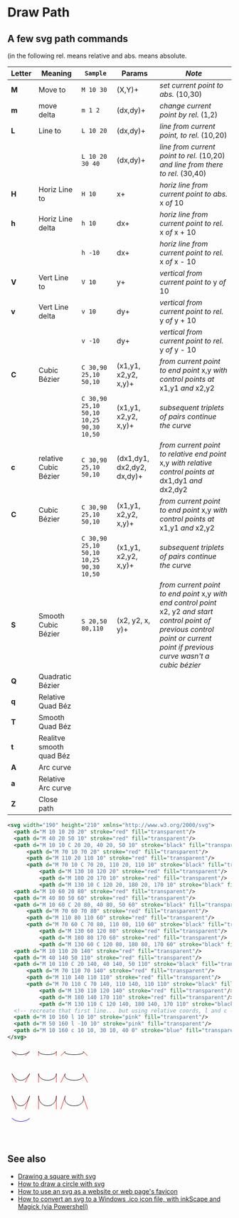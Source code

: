 # Draw Path

## A few svg path commands

(in the following rel. means relative and abs. means absolute.

| __Letter__ | Meaning | `Sample` | Params | _Note_ |
|--------|---------|--------|------|----|
|   __M__    | Move to | `M 10 30` | (X,Y)+ | _set current point to abs._ (10,30) |
|   __m__   | move delta | `m 1 2` | (dx,dy)+ | _change current point by rel._ (1,2) |
|   __L__    | Line to | `L 10 20` | (dx,dy)+ | _line from current point, to rel._ (10,20) |
|        |  | `L 10 20 30 40` | (dx,dy)+ | _line from current point to rel._ (10,20) _and line from there to rel._ (30,40) |
|   __H__    | Horiz Line to | `H 10` | x+ | _horiz line from current point to abs._ x _of_ 10 |
|   __h__    | Horiz Line delta | `h 10` | dx+ | _horiz line from current point to rel._ x _of_ x + 10 |
|        |  | `h -10` | dx+ | _horiz line from current point to rel._ x _of_ x - 10 |
|   __V__    | Vert Line to | `V 10` | y+ | _vertical from current point to_ y _of_ 10 |
|   __v__    | Vert Line delta | `v 10` | dy+ | _vertical from current point to rel._ y _of_ y + 10 |
|            |                 | `v -10` | dy+ | _vertical from current point to rel._ y _of_ y - 10 |
|   __C__    | Cubic Bézier | `C 30,90 25,10 50,10` | (x1,y1, x2,y2, x,y)+ | _from current point to end point_ x,y _with control points at_ x1,y1 _and_ x2,y2 |
|    |  | `C 30,90 25,10 50,10 10,25 90,30 10,50` | (x1,y1, x2,y2, x,y)+ | _subsequent triplets of pairs continue the curve_ |
|   __c__    | relative Cubic Bézier  | `C 30,90 25,10 50,10` | (dx1,dy1, dx2,dy2, dx,dy)+ | _from current point to relative end point_ x,y _with relative control points at_ dx1,dy1 _and_ dx2,dy2 |
|   __C__    | Cubic Bézier | `C 30,90 25,10 50,10` | (x1,y1, x2,y2, x,y)+ | _from current point to end point_ x,y _with control points at_ x1,y1 _and_ x2,y2 |
|    |  | `C 30,90 25,10 50,10 10,25 90,30 10,50` | (x1,y1, x2,y2, x,y)+ | _subsequent triplets of pairs continue the curve_ |
|   __S__    | Smooth Cubic Bézier  | `S 20,50 80,110` | (x2, y2, x, y)+ | _from current point to end point_ x,y _with end control point_ x2, y2 _and start control point of previous control point or current point if previous curve wasn't a cubic bézier_ |
|   __Q__    | Quadratic Bézier  |
|   __q__ | Relative Quad Béz |
|   __T__ | Smooth Quad Béz |
|   __t__ | Realitve smooth quad Béz |
|   __A__    | Arc curve |
|   __a__ | Relative Arc curve |
|   __Z__ | Close path |


```svg
<svg width="190" height="210" xmlns="http://www.w3.org/2000/svg">
  <path d="M 10 10 20 20" stroke="red" fill="transparent"/>
  <path d="M 40 20 50 10" stroke="red" fill="transparent"/>
  <path d="M 10 10 C 20 20, 40 20, 50 10" stroke="black" fill="transparent"/>
	  <path d="M 70 10 70 20" stroke="red" fill="transparent"/>
	  <path d="M 110 20 110 10" stroke="red" fill="transparent"/>
	  <path d="M 70 10 C 70 20, 110 20, 110 10" stroke="black" fill="transparent"/>
		  <path d="M 130 10 120 20" stroke="red" fill="transparent"/>
		  <path d="M 180 20 170 10" stroke="red" fill="transparent"/>
		  <path d="M 130 10 C 120 20, 180 20, 170 10" stroke="black" fill="transparent"/>
  <path d="M 10 60 20 80" stroke="red" fill="transparent"/>
  <path d="M 40 80 50 60" stroke="red" fill="transparent"/>
  <path d="M 10 60 C 20 80, 40 80, 50 60" stroke="black" fill="transparent"/>
	  <path d="M 70 60 70 80" stroke="red" fill="transparent"/>
	  <path d="M 110 80 110 60" stroke="red" fill="transparent"/>
	  <path d="M 70 60 C 70 80, 110 80, 110 60" stroke="black" fill="transparent"/>
		  <path d="M 130 60 120 80" stroke="red" fill="transparent"/>
		  <path d="M 180 80 170 60" stroke="red" fill="transparent"/>
		  <path d="M 130 60 C 120 80, 180 80, 170 60" stroke="black" fill="transparent"/>
  <path d="M 10 110 20 140" stroke="red" fill="transparent"/>
  <path d="M 40 140 50 110" stroke="red" fill="transparent"/>
  <path d="M 10 110 C 20 140, 40 140, 50 110" stroke="black" fill="transparent"/>
	  <path d="M 70 110 70 140" stroke="red" fill="transparent"/>
	  <path d="M 110 140 110 110" stroke="red" fill="transparent"/>
	  <path d="M 70 110 C 70 140, 110 140, 110 110" stroke="black" fill="transparent"/>
		  <path d="M 130 110 120 140" stroke="red" fill="transparent"/>
		  <path d="M 180 140 170 110" stroke="red" fill="transparent"/>
		  <path d="M 130 110 C 120 140, 180 140, 170 110" stroke="black" fill="transparent"/>
  <!-- recreate that first line... but using relative coords, l and c -->
  <path d="M 10 160 l 10 10" stroke="pink" fill="transparent"/>
  <path d="M 50 160 l -10 10" stroke="pink" fill="transparent"/>
  <path d="M 10 160 c 10 10, 30 10, 40 0" stroke="blue" fill="transparent"/>
</svg>
```

<svg width="190" height="210" xmlns="http://www.w3.org/2000/svg">
  <path d="M 10 10 20 20" stroke="red" fill="transparent"/>
  <path d="M 40 20 50 10" stroke="red" fill="transparent"/>
  <path d="M 10 10 C 20 20, 40 20, 50 10" stroke="black" fill="transparent"/>
	  <path d="M 70 10 70 20" stroke="red" fill="transparent"/>
	  <path d="M 110 20 110 10" stroke="red" fill="transparent"/>
	  <path d="M 70 10 C 70 20, 110 20, 110 10" stroke="black" fill="transparent"/>
		  <path d="M 130 10 120 20" stroke="red" fill="transparent"/>
		  <path d="M 180 20 170 10" stroke="red" fill="transparent"/>
		  <path d="M 130 10 C 120 20, 180 20, 170 10" stroke="black" fill="transparent"/>
  <path d="M 10 60 20 80" stroke="red" fill="transparent"/>
  <path d="M 40 80 50 60" stroke="red" fill="transparent"/>
  <path d="M 10 60 C 20 80, 40 80, 50 60" stroke="black" fill="transparent"/>
	  <path d="M 70 60 70 80" stroke="red" fill="transparent"/>
	  <path d="M 110 80 110 60" stroke="red" fill="transparent"/>
	  <path d="M 70 60 C 70 80, 110 80, 110 60" stroke="black" fill="transparent"/>
		  <path d="M 130 60 120 80" stroke="red" fill="transparent"/>
		  <path d="M 180 80 170 60" stroke="red" fill="transparent"/>
		  <path d="M 130 60 C 120 80, 180 80, 170 60" stroke="black" fill="transparent"/>
  <path d="M 10 110 20 140" stroke="red" fill="transparent"/>
  <path d="M 40 140 50 110" stroke="red" fill="transparent"/>
  <path d="M 10 110 C 20 140, 40 140, 50 110" stroke="black" fill="transparent"/>
	  <path d="M 70 110 70 140" stroke="red" fill="transparent"/>
	  <path d="M 110 140 110 110" stroke="red" fill="transparent"/>
	  <path d="M 70 110 C 70 140, 110 140, 110 110" stroke="black" fill="transparent"/>
<path d="M 130 110 120 140" stroke="red" fill="transparent"/>
<path d="M 180 140 170 110" stroke="red" fill="transparent"/>
<path d="M 130 110 C 120 140, 180 140, 170 110" stroke="black" fill="transparent"/>
<!-- recreate that first line... but using relative coords, l and c -->
<path d="M 10 160 l 10 10" stroke="pink" fill="transparent"/>
<path d="M 50 160 l -10 10" stroke="pink" fill="transparent"/>
<path d="M 10 160 c 10 10, 30 10, 40 0" stroke="blue" fill="transparent"/>
</svg>

## See also

- [Drawing a square with svg](drawsquare.md)
- [How to draw a circle with svg](drawcircle.md)
- [How to use an svg as a website or web page's favicon](svg-to-favicon.md)
- [How to convert an svg to a Windows .ico icon file, with inkScape and Magick (via Powershell)](svg-to-ico-file.md)
